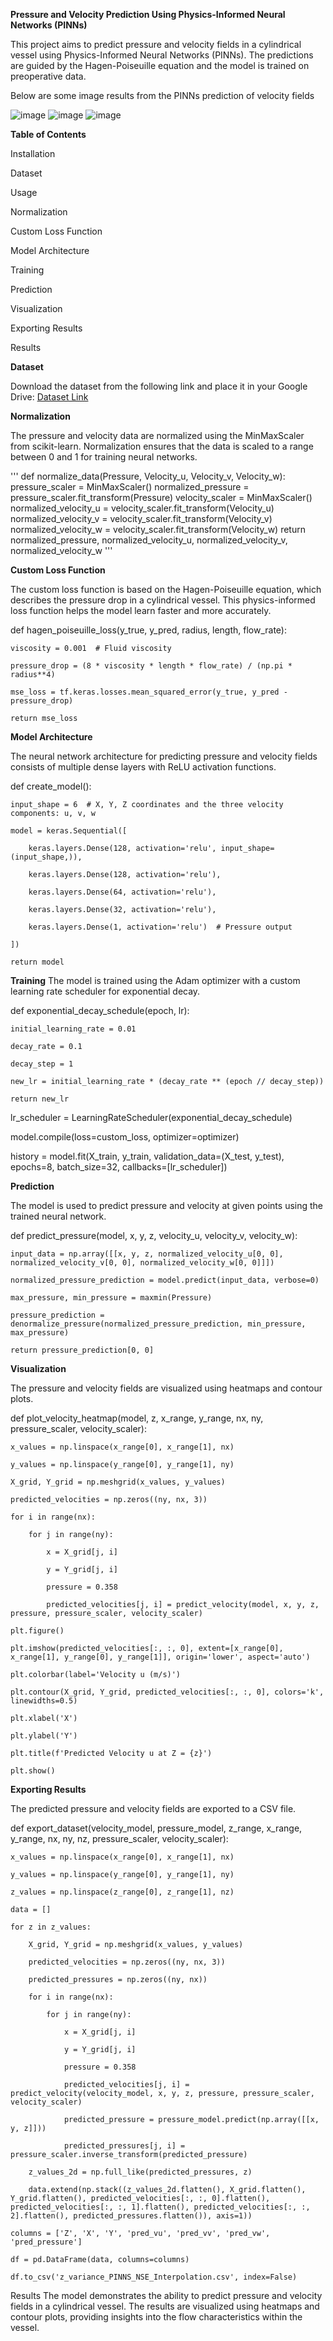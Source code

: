 
**Pressure and Velocity Prediction Using Physics-Informed Neural Networks (PINNs)**

This project aims to predict pressure and velocity fields in a cylindrical vessel using Physics-Informed Neural Networks (PINNs). The predictions are guided by the Hagen-Poiseuille equation and the model is trained on preoperative data.

Below are some image results from the PINNs prediction of velocity fields

![image](https://github.com/user-attachments/assets/d0cd9bd3-aa12-42cd-8462-0acfaec842bb)
![image](https://github.com/user-attachments/assets/9f7afba9-8c0a-4e92-8cba-b8cd958fa0a9)
![image](https://github.com/user-attachments/assets/8ec3ccb1-800b-473f-85d4-d6a9be821565)

**Table of Contents**

Installation

Dataset

Usage

Normalization

Custom Loss Function

Model Architecture

Training

Prediction

Visualization

Exporting Results

Results


**Dataset**

Download the dataset from the following link and place it in your Google Drive:
[Dataset Link]([url](https://figshare.com/articles/dataset/Figures_source_data_xlsx/13295915/1?file=25616711))

**Normalization**

The pressure and velocity data are normalized using the MinMaxScaler from scikit-learn. Normalization ensures that the data is scaled to a range between 0 and 1 for training neural networks.

'''
def normalize_data(Pressure, Velocity_u, Velocity_v, Velocity_w):
    pressure_scaler = MinMaxScaler()
    normalized_pressure = pressure_scaler.fit_transform(Pressure)
    velocity_scaler = MinMaxScaler()
    normalized_velocity_u = velocity_scaler.fit_transform(Velocity_u)
    normalized_velocity_v = velocity_scaler.fit_transform(Velocity_v)
    normalized_velocity_w = velocity_scaler.fit_transform(Velocity_w)
    return normalized_pressure, normalized_velocity_u, normalized_velocity_v, normalized_velocity_w
'''

**Custom Loss Function**

The custom loss function is based on the Hagen-Poiseuille equation, which describes the pressure drop in a cylindrical vessel. This physics-informed loss function helps the model learn faster and more accurately.

def hagen_poiseuille_loss(y_true, y_pred, radius, length, flow_rate):
    
    viscosity = 0.001  # Fluid viscosity
    
    pressure_drop = (8 * viscosity * length * flow_rate) / (np.pi * radius**4)
    
    mse_loss = tf.keras.losses.mean_squared_error(y_true, y_pred - pressure_drop)
    
    return mse_loss

**Model Architecture**

The neural network architecture for predicting pressure and velocity fields consists of multiple dense layers with ReLU activation functions.

def create_model():

    input_shape = 6  # X, Y, Z coordinates and the three velocity components: u, v, w
    
    model = keras.Sequential([
    
        keras.layers.Dense(128, activation='relu', input_shape=(input_shape,)),
        
        keras.layers.Dense(128, activation='relu'),
        
        keras.layers.Dense(64, activation='relu'),
        
        keras.layers.Dense(32, activation='relu'),
        
        keras.layers.Dense(1, activation='relu')  # Pressure output
    
    ])
    
    return model

**Training**
The model is trained using the Adam optimizer with a custom learning rate scheduler for exponential decay.

def exponential_decay_schedule(epoch, lr):

    initial_learning_rate = 0.01
    
    decay_rate = 0.1
    
    decay_step = 1
    
    new_lr = initial_learning_rate * (decay_rate ** (epoch // decay_step))
    
    return new_lr

lr_scheduler = LearningRateScheduler(exponential_decay_schedule)

model.compile(loss=custom_loss, optimizer=optimizer)

history = model.fit(X_train, y_train, validation_data=(X_test, y_test), epochs=8, batch_size=32, callbacks=[lr_scheduler])

**Prediction**

The model is used to predict pressure and velocity at given points using the trained neural network.

def predict_pressure(model, x, y, z, velocity_u, velocity_v, velocity_w):
    
    input_data = np.array([[x, y, z, normalized_velocity_u[0, 0], normalized_velocity_v[0, 0], normalized_velocity_w[0, 0]]])
    
    normalized_pressure_prediction = model.predict(input_data, verbose=0)
    
    max_pressure, min_pressure = maxmin(Pressure)
    
    pressure_prediction = denormalize_pressure(normalized_pressure_prediction, min_pressure, max_pressure)
    
    return pressure_prediction[0, 0]

**Visualization**

The pressure and velocity fields are visualized using heatmaps and contour plots.

def plot_velocity_heatmap(model, z, x_range, y_range, nx, ny, pressure_scaler, velocity_scaler):
    
    x_values = np.linspace(x_range[0], x_range[1], nx)
    
    y_values = np.linspace(y_range[0], y_range[1], ny)
    
    X_grid, Y_grid = np.meshgrid(x_values, y_values)
    
    predicted_velocities = np.zeros((ny, nx, 3))
    
    for i in range(nx):
    
        for j in range(ny):
        
            x = X_grid[j, i]
            
            y = Y_grid[j, i]
            
            pressure = 0.358
            
            predicted_velocities[j, i] = predict_velocity(model, x, y, z, pressure, pressure_scaler, velocity_scaler)
    
    plt.figure()
    
    plt.imshow(predicted_velocities[:, :, 0], extent=[x_range[0], x_range[1], y_range[0], y_range[1]], origin='lower', aspect='auto')
    
    plt.colorbar(label='Velocity u (m/s)')
    
    plt.contour(X_grid, Y_grid, predicted_velocities[:, :, 0], colors='k', linewidths=0.5)
    
    plt.xlabel('X')
    
    plt.ylabel('Y')
    
    plt.title(f'Predicted Velocity u at Z = {z}')
    
    plt.show()
    
**Exporting Results**

The predicted pressure and velocity fields are exported to a CSV file.

def export_dataset(velocity_model, pressure_model, z_range, x_range, y_range, nx, ny, nz, pressure_scaler, velocity_scaler):
    
    x_values = np.linspace(x_range[0], x_range[1], nx)
    
    y_values = np.linspace(y_range[0], y_range[1], ny)
    
    z_values = np.linspace(z_range[0], z_range[1], nz)
    
    data = []
    
    for z in z_values:
    
        X_grid, Y_grid = np.meshgrid(x_values, y_values)
        
        predicted_velocities = np.zeros((ny, nx, 3))
        
        predicted_pressures = np.zeros((ny, nx))
        
        for i in range(nx):
        
            for j in range(ny):
            
                x = X_grid[j, i]
                
                y = Y_grid[j, i]
                
                pressure = 0.358
                
                predicted_velocities[j, i] = predict_velocity(velocity_model, x, y, z, pressure, pressure_scaler, velocity_scaler)
                
                predicted_pressure = pressure_model.predict(np.array([[x, y, z]]))
                
                predicted_pressures[j, i] = pressure_scaler.inverse_transform(predicted_pressure)
        
        z_values_2d = np.full_like(predicted_pressures, z)
        
        data.extend(np.stack((z_values_2d.flatten(), X_grid.flatten(), Y_grid.flatten(), predicted_velocities[:, :, 0].flatten(), predicted_velocities[:, :, 1].flatten(), predicted_velocities[:, :, 2].flatten(), predicted_pressures.flatten()), axis=1))

    columns = ['Z', 'X', 'Y', 'pred_vu', 'pred_vv', 'pred_vw', 'pred_pressure']
    
    df = pd.DataFrame(data, columns=columns)
    
    df.to_csv('z_variance_PINNS_NSE_Interpolation.csv', index=False)
    
Results
The model demonstrates the ability to predict pressure and velocity fields in a cylindrical vessel. The results are visualized using heatmaps and contour plots, providing insights into the flow characteristics within the vessel.

